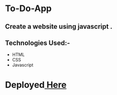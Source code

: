 # To-Do-App
## Create a website using javascript .
## **Technologies Used:-**
* HTML
* CSS
* Javascript
# Deployed[ Here ](https://vyash5075.github.io/Meme-Generator/)
